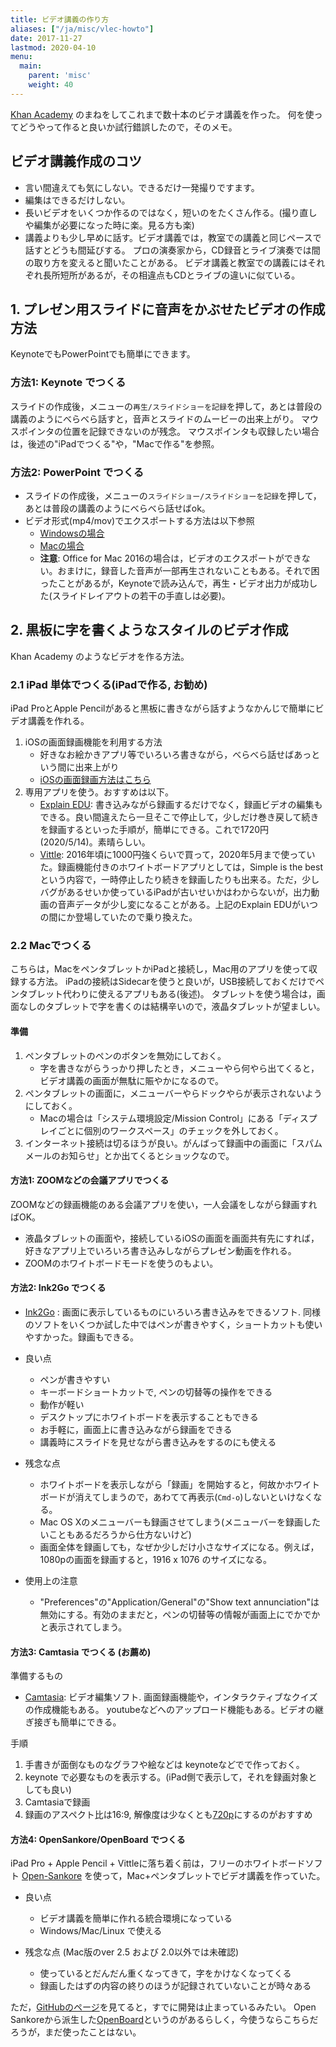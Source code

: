 ```yaml
---
title: ビデオ講義の作り方
aliases: ["/ja/misc/vlec-howto"]
date: 2017-11-27
lastmod: 2020-04-10
menu:
  main:
    parent: 'misc'
    weight: 40
---
```


[Khan Academy](https://ja.khanacademy.org/) のまねをしてこれまで数十本のビテオ講義を作った。
何を使ってどうやって作ると良いか試行錯誤したので，そのメモ。

## ビデオ講義作成のコツ

- 言い間違えても気にしない。できるだけ一発撮りですます。
- 編集はできるだけしない。
- 長いビデオをいくつか作るのではなく，短いのをたくさん作る。(撮り直しや編集が必要になった時に楽。見る方も楽)
- 講義よりも少し早めに話す。ビデオ講義では，教室での講義と同じペースで話すとどうも間延びする。
プロの演奏家から，CD録音とライブ演奏では間の取り方を変えると聞いたことがある。
ビデオ講義と教室での講義にはそれぞれ長所短所があるが，その相違点もCDとライブの違いに似ている。


## 1. プレゼン用スライドに音声をかぶせたビデオの作成方法

KeynoteでもPowerPointでも簡単にできます。

### 方法1: Keynote でつくる

スライドの作成後，メニューの`再生/スライドショーを記録`を押して，あとは普段の講義のようにべらべら話すと，音声とスライドのムービーの出来上がり。
マウスポインタの位置を記録できないのが残念。
マウスポインタも収録したい場合は，後述の"iPadでつくる"や，"Macで作る"を参照。

### 方法2: PowerPoint でつくる

- スライドの作成後，メニューの`スライドショー/スライドショーを記録`を押して，あとは普段の講義のようにべらべら話せばok。
- ビデオ形式(mp4/mov)でエクスポートする方法は以下参照
	- [Windowsの場合](https://support.office.com/ja-jp/article/%E3%83%97%E3%83%AC%E3%82%BC%E3%83%B3%E3%83%86%E3%83%BC%E3%82%B7%E3%83%A7%E3%83%B3%E3%82%92%E3%83%93%E3%83%87%E3%82%AA%E3%81%AB%E5%A4%89%E6%8F%9B%E3%81%99%E3%82%8B-c140551f-cb37-4818-b5d4-3e30815c3e83)
	- [Macの場合](https://support.office.com/ja-jp/article/powerpoint-for-mac-%E3%81%AE%E3%83%97%E3%83%AC%E3%82%BC%E3%83%B3%E3%83%86%E3%83%BC%E3%82%B7%E3%83%A7%E3%83%B3%E3%82%92%E5%88%A5%E3%81%AE%E3%83%95%E3%82%A1%E3%82%A4%E3%83%AB%E5%BD%A2%E5%BC%8F%E3%81%A7%E3%82%A8%E3%82%AF%E3%82%B9%E3%83%9D%E3%83%BC%E3%83%88%E3%81%99%E3%82%8B-0547523c-56c4-4799-b5f7-6257907c09ee)
	- **注意**: Office for Mac 2016の場合は，ビデオのエクスポートができない。おまけに，録音した音声が一部再生されないこともある。それで困ったことがあるが，Keynoteで読み込んで，再生・ビデオ出力が成功した(スライドレイアウトの若干の手直しは必要)。


## 2. 黒板に字を書くようなスタイルのビデオ作成

Khan Academy のようなビデオを作る方法。

### 2.1 iPad 単体でつくる(iPadで作る, お勧め)

iPad ProとApple Pencilがあると黒板に書きながら話すようなかんじで簡単にビデオ講義を作れる。

1. iOSの画面録画機能を利用する方法
	- 好きなお絵かきアプリ等でいろいろ書きながら，べらべら話せばあっという間に出来上がり
	- [iOSの画面録画方法はこちら](https://support.apple.com/ja-jp/HT207935)
2. 専用アプリを使う。おすすめは以下。
	- [Explain EDU](https://apps.apple.com/jp/app/explain-edu/id431493086): 書き込みながら録画するだけでなく，録画ビデオの編集もできる。良い間違えたら一旦そこで停止して，少しだけ巻き戻して続きを録画するといった手順が，簡単にできる。これで1720円(2020/5/14)。素晴らしい。
	- [Vittle](http://www.qrayon.com/home/vittle/): 2016年頃に1000円強くらいで買って，2020年5月まで使っていた。録画機能付きのホワイトボードアプリとしては，Simple is the bestという内容で，一時停止したり続きを録画したりも出来る。ただ，少しバグがあるせいか使っているiPadが古いせいかはわからないが，出力動画の音声データが少し変になることがある。上記のExplain EDUがいつの間にか登場していたので乗り換えた。

### 2.2 Macでつくる

こちらは，MacをペンタブレットかiPadと接続し，Mac用のアプリを使って収録する方法。
iPadの接続はSidecarを使うと良いが，USB接続しておくだけでペンタブレット代わりに使えるアプリもある(後述)。
タブレットを使う場合は，画面なしのタブレットで字を書くのは結構辛いので，液晶タブレットが望ましい。


#### 準備

1. ペンタブレットのペンのボタンを無効にしておく。
	- 字を書きながらうっかり押したとき，メニューやら何やら出てくると，ビデオ講義の画面が無駄に賑やかになるので。
2. ペンタブレットの画面に，メニューバーやらドックやらが表示されないようにしておく。
	- Macの場合は「システム環境設定/Mission Control」にある「ディスプレイごとに個別のワークスペース」のチェックを外しておく。
3. インターネット接続は切るほうが良い。がんばって録画中の画面に「スパムメールのお知らせ」とか出てくるとショックなので。


#### 方法1: ZOOMなどの会議アプリでつくる

ZOOMなどの録画機能のある会議アプリを使い，一人会議をしながら録画すればOK。

- 液晶タブレットの画面や，接続しているiOSの画面を画面共有先にすれば，好きなアプリ上でいろいろ書き込みしながらプレゼン動画を作れる。
- ZOOMのホワイトボードモードを使うのもよい。


#### 方法2: Ink2Go でつくる

- [Ink2Go](https://apps.apple.com/jp/app/ink2go/id413610320?mt=12) : 画面に表示しているものにいろいろ書き込みをできるソフト. 同様のソフトをいくつか試した中ではペンが書きやすく，ショートカットも使いやすかった。録画もできる。

- 良い点
	+ ペンが書きやすい
	+ キーボードショートカットで, ペンの切替等の操作をできる
	+ 動作が軽い
	+ デスクトップにホワイトボードを表示することもできる
	+ お手軽に，画面上に書き込みながら録画をできる
	+ 講義時にスライドを見せながら書き込みをするのにも使える
- 残念な点
	+ ホワイトボードを表示しながら「録画」を開始すると，何故かホワイトボードが消えてしまうので，あわてて再表示(`Cmd-o`)しないといけなくなる。
	+ Mac OS Xのメニューバーも録画させてしまう(メニューバーを録画したいこともあるだろうから仕方ないけど)
	+ 画面全体を録画しても，なぜか少しだけ小さなサイズになる。例えば，1080pの画面を録画すると，1916 x 1076 のサイズになる。
- 使用上の注意
	+ "Preferences"の"Application/General"の"Show text annunciation"は無効にする。有効のままだと，ペンの切替等の情報が画面上にでかでかと表示されてしまう。

#### 方法3: Camtasia でつくる (お薦め)

準備するもの

- [Camtasia](http://www.techsmith.co.jp/camtasia.html?gclid=Cj0KEQjwxd6oBRCRoMrWmLOCvI4BEiQAYyZdkQQBW26VhUB4aYDdGs87XPNiyOjSk039ZLG9c44_aAwaAl_O8P8HAQ): ビデオ編集ソフト. 画面録画機能や，インタラクティブなクイズの作成機能もある。 youtubeなどへのアップロード機能もある。ビデオの継ぎ接ぎも簡単にできる。


手順

1. 手書きが面倒なものなグラフや絵などは keynoteなどでで作っておく。
2. keynote で必要なものを表示する。(iPad側で表示して，それを録画対象としても良い)
3. Camtasiaで録画
4. 録画のアスペクト比は16:9, 解像度は少なくとも[720p](https://support.google.com/youtube/answer/1722171?hl=ja)にするのがおすすめ

#### 方法4: OpenSankore/OpenBoard でつくる

iPad Pro + Apple Pencil + Vittleに落ち着く前は，フリーのホワイトボードソフト [Open-Sankore](http://open-sankore.org) を使って，Mac+ペンタブレットでビデオ講義を作っていた。

- 良い点
	+ ビデオ講義を簡単に作れる統合環境になっている
	+ Windows/Mac/Linux で使える

- 残念な点 (Mac版のver 2.5 および 2.0以外では未確認)
	+ 使っているとだんだん重くなってきて，字をかけなくなってくる
	+ 録画したはずの内容の終りのほうが記録されていないことが時々ある

ただ，[GitHubのページ](https://github.com/Sankore)を見てると，すでに開発は止まっているみたい。
Open Sankoreから派生した[OpenBoard](http://openboard.ch/index.en.html)というのがあるらしく，今使うならこちらだろうが，まだ使ったことはない。


